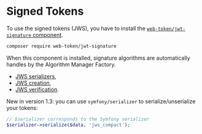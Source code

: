 # Signed Tokens

To use the signed tokens \(JWS\), you have to install the [`web-token/jwt-signature` component](https://github.com/web-token/jwt-signature).

```bash
composer require web-token/jwt-signature
```

When this component is installed, signature algorithms are automatically handles by the Algorithm Manager Factory.

* [JWS serializers](jws-serializers.md),
* [JWS creation](jws-creation.md),
* [JWS verification](jws-verification.md).

New in version 1.3: you can use  `symfony/serializer` to serialize/unserialize your tokens:

```php
// $serializer corresponds to the Symfony serializer
$serializer->serialize($data, 'jws_compact');
```

